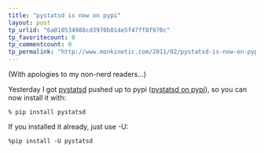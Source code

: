 ```yaml
---
title: "pystatsd is now on pypi"
layout: post
tp_urlid: "6a010534988cd3970b014e5f47ff8f970c"
tp_favoritecount: 0
tp_commentcount: 0
tp_permalink: "http://www.monkinetic.com/2011/02/pystatsd-is-now-on-pypi.html"
---
```

(With apologies to my non-nerd readers...)

Yesterday I got [pystatsd](https://github.com/sivy/py-statsd/) pushed up to pypi ([pystatsd on pypi](http://pypi.python.org/pypi/pystatsd/)), so you can now install it with:

    % pip install pystatsd

If you installed it already, just use -U:

    %pip install -U pystatsd
